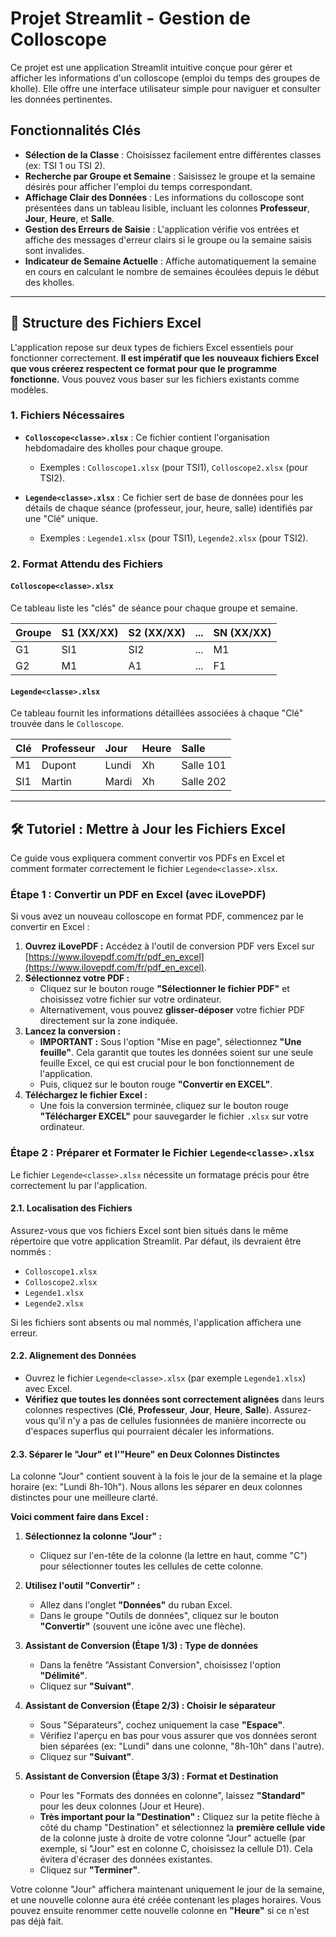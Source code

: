 # Projet Streamlit - Gestion de Colloscope

Ce projet est une application Streamlit intuitive conçue pour gérer et afficher les informations d'un colloscope (emploi du temps des groupes de kholle). Elle offre une interface utilisateur simple pour naviguer et consulter les données pertinentes.

## Fonctionnalités Clés

* **Sélection de la Classe** : Choisissez facilement entre différentes classes (ex: TSI 1 ou TSI 2).
* **Recherche par Groupe et Semaine** : Saisissez le groupe et la semaine désirés pour afficher l'emploi du temps correspondant.
* **Affichage Clair des Données** : Les informations du colloscope sont présentées dans un tableau lisible, incluant les colonnes **Professeur**, **Jour**, **Heure**, et **Salle**.
* **Gestion des Erreurs de Saisie** : L'application vérifie vos entrées et affiche des messages d'erreur clairs si le groupe ou la semaine saisis sont invalides.
* **Indicateur de Semaine Actuelle** : Affiche automatiquement la semaine en cours en calculant le nombre de semaines écoulées depuis le début des kholles.

---

## 📂 Structure des Fichiers Excel

L'application repose sur deux types de fichiers Excel essentiels pour fonctionner correctement. **Il est impératif que les nouveaux fichiers Excel que vous créerez respectent ce format pour que le programme fonctionne.** Vous pouvez vous baser sur les fichiers existants comme modèles.

### 1. Fichiers Nécessaires

* **`Colloscope<classe>.xlsx`** : Ce fichier contient l'organisation hebdomadaire des kholles pour chaque groupe.
    * Exemples : `Colloscope1.xlsx` (pour TSI1), `Colloscope2.xlsx` (pour TSI2).

* **`Legende<classe>.xlsx`** : Ce fichier sert de base de données pour les détails de chaque séance (professeur, jour, heure, salle) identifiés par une "Clé" unique.
    * Exemples : `Legende1.xlsx` (pour TSI1), `Legende2.xlsx` (pour TSI2).

### 2. Format Attendu des Fichiers

#### `Colloscope<classe>.xlsx`

Ce tableau liste les "clés" de séance pour chaque groupe et semaine.

| **Groupe** | **S1 (XX/XX)** | **S2 (XX/XX)** | ... | **SN (XX/XX)** |
| :--------- | :------------- | :------------- | :-- | :------------- |
| G1 | SI1 | SI2 | ... | M1 |
| G2 | M1 | A1 | ... | F1 |

#### `Legende<classe>.xlsx`

Ce tableau fournit les informations détaillées associées à chaque "Clé" trouvée dans le `Colloscope`.

| **Clé** | **Professeur** | **Jour** | **Heure** | **Salle** |
| :------ | :------------- | :------- | :-------- | :-------- |
| M1 | Dupont | Lundi | Xh | Salle 101 |
| SI1 | Martin | Mardi | Xh | Salle 202 |

---

## 🛠 Tutoriel : Mettre à Jour les Fichiers Excel

Ce guide vous expliquera comment convertir vos PDFs en Excel et comment formater correctement le fichier `Legende<classe>.xlsx`.

### Étape 1 : Convertir un PDF en Excel (avec iLovePDF)

Si vous avez un nouveau colloscope en format PDF, commencez par le convertir en Excel :

1.  **Ouvrez iLovePDF :** Accédez à l'outil de conversion PDF vers Excel sur [https://www.ilovepdf.com/fr/pdf_en_excel](https://www.ilovepdf.com/fr/pdf_en_excel).
2.  **Sélectionnez votre PDF :**
    * Cliquez sur le bouton rouge **"Sélectionner le fichier PDF"** et choisissez votre fichier sur votre ordinateur.
    * Alternativement, vous pouvez **glisser-déposer** votre fichier PDF directement sur la zone indiquée.
3.  **Lancez la conversion :**
    * **IMPORTANT :** Sous l'option "Mise en page", sélectionnez **"Une feuille"**. Cela garantit que toutes les données soient sur une seule feuille Excel, ce qui est crucial pour le bon fonctionnement de l'application.
    * Puis, cliquez sur le bouton rouge **"Convertir en EXCEL"**.
4.  **Téléchargez le fichier Excel :**
    * Une fois la conversion terminée, cliquez sur le bouton rouge **"Télécharger EXCEL"** pour sauvegarder le fichier `.xlsx` sur votre ordinateur.

### Étape 2 : Préparer et Formater le Fichier `Legende<classe>.xlsx`

Le fichier `Legende<classe>.xlsx` nécessite un formatage précis pour être correctement lu par l'application.

#### 2.1. Localisation des Fichiers

Assurez-vous que vos fichiers Excel sont bien situés dans le même répertoire que votre application Streamlit. Par défaut, ils devraient être nommés :
* `Colloscope1.xlsx`
* `Colloscope2.xlsx`
* `Legende1.xlsx`
* `Legende2.xlsx`

Si les fichiers sont absents ou mal nommés, l'application affichera une erreur.

#### 2.2. Alignement des Données

* Ouvrez le fichier `Legende<classe>.xlsx` (par exemple `Legende1.xlsx`) avec Excel.
* **Vérifiez que toutes les données sont correctement alignées** dans leurs colonnes respectives (**Clé**, **Professeur**, **Jour**, **Heure**, **Salle**). Assurez-vous qu'il n'y a pas de cellules fusionnées de manière incorrecte ou d'espaces superflus qui pourraient décaler les informations.

#### 2.3. Séparer le "Jour" et l'"Heure" en Deux Colonnes Distinctes

La colonne "Jour" contient souvent à la fois le jour de la semaine et la plage horaire (ex: "Lundi 8h-10h"). Nous allons les séparer en deux colonnes distinctes pour une meilleure clarté.

**Voici comment faire dans Excel :**

1.  **Sélectionnez la colonne "Jour" :**
    * Cliquez sur l'en-tête de la colonne (la lettre en haut, comme "C") pour sélectionner toutes les cellules de cette colonne.

2.  **Utilisez l'outil "Convertir" :**
    * Allez dans l'onglet **"Données"** du ruban Excel.
    * Dans le groupe "Outils de données", cliquez sur le bouton **"Convertir"** (souvent une icône avec une flèche).

3.  **Assistant de Conversion (Étape 1/3) : Type de données**
    * Dans la fenêtre "Assistant Conversion", choisissez l'option **"Délimité"**.
    * Cliquez sur **"Suivant"**.

4.  **Assistant de Conversion (Étape 2/3) : Choisir le séparateur**
    * Sous "Séparateurs", cochez uniquement la case **"Espace"**.
    * Vérifiez l'aperçu en bas pour vous assurer que vos données seront bien séparées (ex: "Lundi" dans une colonne, "8h-10h" dans l'autre).
    * Cliquez sur **"Suivant"**.

5.  **Assistant de Conversion (Étape 3/3) : Format et Destination**
    * Pour les "Formats des données en colonne", laissez **"Standard"** pour les deux colonnes (Jour et Heure).
    * **Très important pour la "Destination" :** Cliquez sur la petite flèche à côté du champ "Destination" et sélectionnez la **première cellule vide** de la colonne juste à droite de votre colonne "Jour" actuelle (par exemple, si "Jour" est en colonne C, choisissez la cellule D1). Cela évitera d'écraser des données existantes.
    * Cliquez sur **"Terminer"**.

Votre colonne "Jour" affichera maintenant uniquement le jour de la semaine, et une nouvelle colonne aura été créée contenant les plages horaires. Vous pouvez ensuite renommer cette nouvelle colonne en **"Heure"** si ce n'est pas déjà fait.
